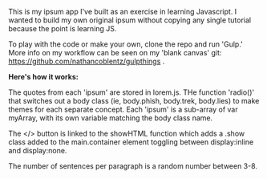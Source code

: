 This is my ipsum app I've built as an exercise in learning Javascript.  I wanted to build my own original ipsum without copying any single tutorial because the point is learning JS.  

To play with the code or make your own, clone the repo and run 'Gulp.'  More info on my workflow can be seen on my 'blank canvas' git: https://github.com/nathancoblentz/gulpthings .

**Here's how it works:**

The quotes from each 'ipsum' are stored in lorem.js.  THe function 'radio()' that switches out a body class (ie, body.phish, body.trek, body.lies) to make themes for each separate concept.  Each 'ipsum' is a sub-array of var myArray, with its own variable matching the body class name.

The </> button is linked to the showHTML function which adds a .show class added to the main.container element toggling between display:inline and display:none.

The number of sentences per paragraph is a random number between 3-8.  


